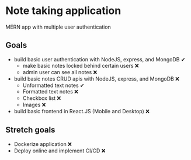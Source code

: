 # Note taking application

MERN app with multiple user authentication

## Goals

- build basic user authentication with NodeJS, express, and MongoDB ✔
  - make basic notes locked behind certain users ❌
  - admin user can see all notes ❌
- build basic notes CRUD apis with NodeJS, express, and MongoDB ❌
  - Unformatted text notes ✔
  - Formatted text notes ❌
  - Checkbox list ❌
  - Images ❌
- build basic frontend in React.JS (Mobile and Desktop) ❌

## Stretch goals

- Dockerize application ❌
- Deploy online and implement CI/CD ❌
